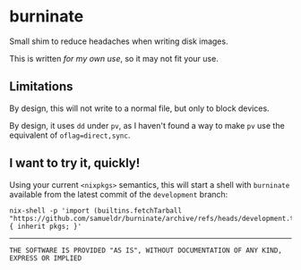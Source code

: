 burninate
=========

Small shim to reduce headaches when writing disk images.

This is written *for my own use*, so it may not fit your use.

Limitations
-----------

By design, this will not write to a normal file, but only to block devices.

By design, it uses `dd` under `pv`, as I haven't found a way to make `pv` use
the equivalent of `oflag=direct,sync`.


I want to try it, quickly!
--------------------------

Using your current `<nixpkgs>` semantics, this will start a shell with
`burninate` available from the latest commit of the `development` branch:

```
nix-shell -p 'import (builtins.fetchTarball "https://github.com/samueldr/burninate/archive/refs/heads/development.tar.gz") { inherit pkgs; }'
```

* * *

```
THE SOFTWARE IS PROVIDED "AS IS", WITHOUT DOCUMENTATION OF ANY KIND, EXPRESS OR IMPLIED
```
